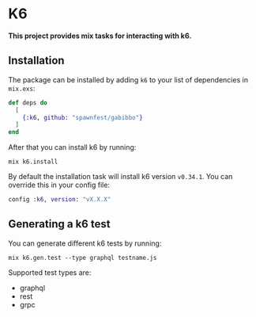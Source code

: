 # K6

**This project provides mix tasks for interacting with k6.**


## Installation

The package can be installed by adding `k6` to your list of dependencies in `mix.exs`:

```elixir
def deps do
  [
    {:k6, github: "spawnfest/gabibbo"}
  ]
end
```

After that you can install k6 by running:

```shell
mix k6.install
```

By default the installation task will install k6 version `v0.34.1`.
You can override this in your config file:

```elixir
config :k6, version: "vX.X.X"
```

## Generating a k6 test

You can generate different k6 tests by running:

```shell
mix k6.gen.test --type graphql testname.js
```

Supported test types are:

* graphql
* rest
* grpc